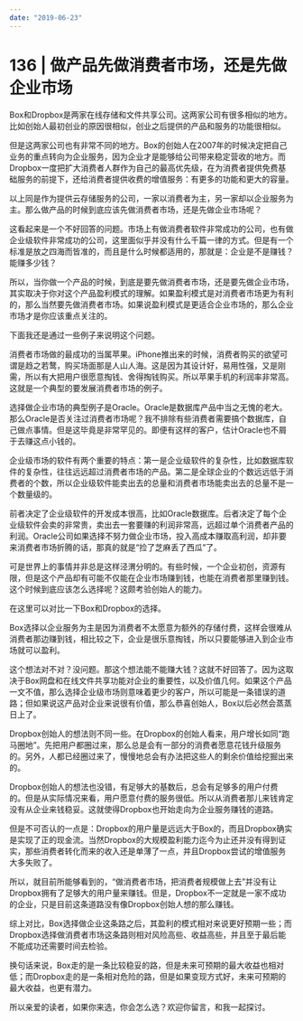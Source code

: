```yaml
---
date: "2019-06-23"
---  
```

      
# 136 | 做产品先做消费者市场，还是先做企业市场
Box和Dropbox是两家在线存储和文件共享公司。这两家公司有很多相似的地方。比如创始人最初创业的原因很相似，创业之后提供的产品和服务的功能很相似。

但是这两家公司也有非常不同的地方。Box的创始人在2007年的时候决定把自己业务的重点转向为企业服务，因为企业才是能够给公司带来稳定营收的地方。而Dropbox一度把扩大消费者人群作为自己的最高优先级，在为消费者提供免费基础服务的前提下，还给消费者提供收费的增值服务：有更多的功能和更大的容量。

以上同是作为提供云存储服务的公司，一家以消费者为主，另一家却以企业服务为主。那么做产品的时候到底应该先做消费者市场，还是先做企业市场呢？

这看起来是一个不好回答的问题。市场上有做消费者软件非常成功的公司，也有做企业级软件非常成功的公司，这里面似乎并没有什么千篇一律的方式。但是有一个标准是放之四海而皆准的，而且是什么时候都适用的，那就是：企业是不是赚钱？能赚多少钱？

所以，当你做一个产品的时候，到底是要先做消费者市场，还是要先做企业市场，其实取决于你对这个产品盈利模式的理解。如果盈利模式是对消费者市场更为有利的，那么当然要先做消费者市场。如果说盈利模式是更适合企业市场的，那么企业市场才是你应该重点关注的。

<!-- [[[read_end]]] -->

下面我还是通过一些例子来说明这个问题。

消费者市场做的最成功的当属苹果。iPhone推出来的时候，消费者购买的欲望可谓是趋之若鹜，购买场面那是人山人海。这是因为其设计好，易用性强，又是刚需，所以有大把用户很愿意掏钱、舍得掏钱购买。所以苹果手机的利润率非常高。这就是一个典型的要发展消费者市场的例子。

选择做企业市场的典型例子是Oracle。Oracle是数据库产品中当之无愧的老大。那么Oracle是否关注过消费者市场呢？我不排除有些消费者需要搞个数据库，自己做点事情。但是这毕竟是非常罕见的。即便有这样的客户，估计Oracle也不屑于去赚这点小钱的。

企业级市场的软件有两个重要的特点：第一是企业级软件的复杂性，比如数据库软件的复杂性，往往远远超过消费者市场的产品。第二是全球企业的个数远远低于消费者的个数，所以企业级软件能卖出去的总量和消费者市场能卖出去的总量不是一个数量级的。

前者决定了企业级软件的开发成本很高，比如Oracle数据库。后者决定了每个企业级软件会卖的非常贵，卖出去一套要赚的利润非常高，远超过单个消费者产品的利润。Oracle公司如果选择不努力做企业市场，投入高成本赚取高利润，却非要来消费者市场折腾的话，那真的就是“捡了芝麻丢了西瓜”了。

可是世界上的事情并非总是这样泾渭分明的。有些时候，一个企业初创，资源有限，但是这个产品却有可能不仅能在企业市场赚到钱，也能在消费者那里赚到钱。这个时候到底应该怎么选择呢？这颇考验创始人的能力。

在这里可以对比一下Box和Dropbox的选择。

Box选择以企业服务为主是因为消费者不太愿意为额外的存储付费，这样会很难从消费者那边赚到钱，相比较之下，企业是很乐意掏钱，所以只要能够进入到企业市场就可以盈利。

这个想法对不对？没问题。那这个想法能不能赚大钱？这就不好回答了。因为这取决于Box网盘和在线文件共享功能对企业的重要性，以及价值几何。如果这个产品一文不值，那么选择企业级市场则意味着更少的客户，所以可能是一条错误的道路；但如果说这产品对企业来说很有价值，那么恭喜创始人，Box以后必然会蒸蒸日上了。

Dropbox创始人的想法则不同一些。在Dropbox的创始人看来，用户增长如同“跑马圈地”。先把用户都圈过来，那么总是会有一部分的消费者愿意花钱升级服务的。另外，人都已经圈过来了，慢慢地总会有办法把这些人的剩余价值给挖掘出来的。

Dropbox创始人的想法也没错，有足够大的基数后，总会有足够多的用户付费的。但是从实际情况来看，用户愿意付费的服务很低。所以从消费者那儿来钱肯定没有从企业来钱稳妥。这就使得Dropbox也开始走向为企业服务赚钱的道路。

但是不可否认的一点是：Dropbox的用户量是远远大于Box的，而且Dropbox确实是实现了正的现金流。当然Dropbox的大规模盈利能力迄今为止还并没有得到证实，那些消费者转化而来的收入还是单薄了一点，并且Dropbox尝试的增值服务大多失败了。

所以，就目前所能够看到的，“做消费者市场，把消费者规模做上去”并没有让Dropbox拥有了足够大的用户量来赚钱。但是，Dropbox不一定就是一家不成功的企业，只是目前这条道路没有像Dropbox创始人想的那么赚钱。

综上对比，Box选择做企业这条路之后，其盈利的模式相对来说更好预期一些；而Dropbox选择做消费者市场这条路则相对风险高些、收益高些，并且至于最后能不能成功还需要时间去检验。

换句话来说，Box走的是一条比较稳妥的路，但是未来可预期的最大收益也相对低；而Dropbox走的是一条相对危险的路，但是如果变现方式好，未来可预期的最大收益，也更有潜力。

所以亲爱的读者，如果你来选，你会怎么选？欢迎你留言，和我一起探讨。